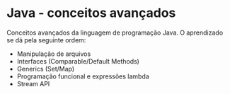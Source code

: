 # Java - conceitos avançados

Conceitos avançados da linguagem de programação Java. O aprendizado se dá pela seguinte ordem:

- Manipulação de arquivos
- Interfaces (Comparable/Default Methods)
- Generics (Set/Map)
- Programação funcional e expressões lambda
- Stream API

